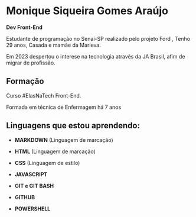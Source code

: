 # Monique Siqueira Gomes Araújo

**Dev Front-End**

Estudante de programação no Senai-SP realizado pelo projeto Ford <Enter>, Tenho 29 anos, Casada e mamãe da Marieva.


Em 2023 despertou o interese na tecnologia através da JA Brasil, afim de migrar de profissão.



## Formação

Curso #ElasNaTech Front-End.

Formada em técnica de Enfermagem há 7 anos


## Linguagens que estou aprendendo:


* **MARKDOWN** (Linguagem de marcação)

* **HTML** (Linguagem de marcação)

* **CSS** (Linguagem de estilo)

* **JAVASCRIPT**

* **GIT e GIT BASH**

* **GITHUB**

* **POWERSHELL**










<!--
**Moasiqueira/Moasiqueira** is a ✨ _special_ ✨ repository because its `README.md` (this file) appears on your GitHub profile.

Here are some ideas to get you started:

- 🔭 Estudando na Instituição Senai-SP ...
- 🌱 HTML, CSS, JAVASCRIPT, PHYTON.
- 👯  ...
- 🤔 I’m looking for help with ...
- 💬 Ask me about ...
- 📫 How to reach me: ...
- 😄 Pronouns: ...
- ⚡ Fun fact: ...
-->
